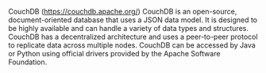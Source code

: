 CouchDB (https://couchdb.apache.org/)
CouchDB is an open-source, document-oriented database that uses a JSON data model. It is designed to be highly available and can handle a variety of data types and structures. CouchDB has a decentralized architecture and uses a peer-to-peer protocol to replicate data across multiple nodes. CouchDB can be accessed by Java or Python using official drivers provided by the Apache Software Foundation.

